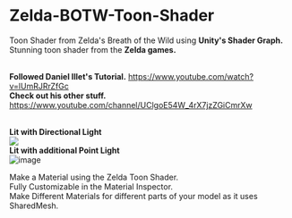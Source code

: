 # Zelda-BOTW-Toon-Shader
Toon Shader from Zelda's Breath of the Wild using **Unity's Shader Graph.**<br />
Stunning toon shader from the **Zelda games.**<br /><br />

**Followed Daniel Illet's Tutorial.**
https://www.youtube.com/watch?v=lUmRJRrZfGc<br />
**Check out his other stuff.**
https://www.youtube.com/channel/UClgoE54W_4rX7jzZGiCmrXw<br /><br />

**Lit with Directional Light<br />**
<img src="https://user-images.githubusercontent.com/42749141/128983543-3fea7898-1bca-4f33-8b5c-2e965ebcb6d9.png"><br />
**Lit with additional Point Light<br />**
![image](https://user-images.githubusercontent.com/42749141/128983672-4c22b7fd-96e9-4ce2-8c64-99bddbff0bfd.png)<br />

Make a Material using the Zelda Toon Shader.<br />
Fully Customizable in the Material Inspector.<br />
Make Different Materials for different parts of your model as it uses SharedMesh.<br />

